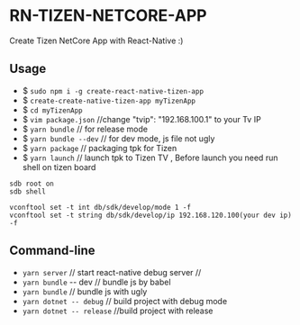 # RN-TIZEN-NETCORE-APP

Create Tizen NetCore App with React-Native :)

## Usage
-   $ ```sudo npm i -g create-react-native-tizen-app```
-   $ ```create-create-native-tizen-app myTizenApp```
-   $ ```cd myTizenApp```
-   $ ```vim package.json``` //change "tvip": "192.168.100.1" to your Tv IP
-   $ ```yarn bundle``` // for release mode
-   $ ```yarn bundle --dev``` // for dev mode, js file not ugly
-   $ ```yarn package``` // packaging tpk for Tizen
-   $ ```yarn launch``` // launch tpk to Tizen TV , Before launch you need run shell on tizen board

````shell
sdb root on 
sdb shell  

vconftool set -t int db/sdk/develop/mode 1 -f 
vconftool set -t string db/sdk/develop/ip 192.168.120.100(your dev ip) -f 
````

## Command-line
-   ```yarn server``` // start react-native debug server //
-   ```yarn bundle``` -- dev // bundle js by babel
-   ```yarn bundle```  // bundle js with ugly
-   ```yarn dotnet -- debug``` // build project with debug mode
-   ```yarn dotnet -- release``` //build project with release 